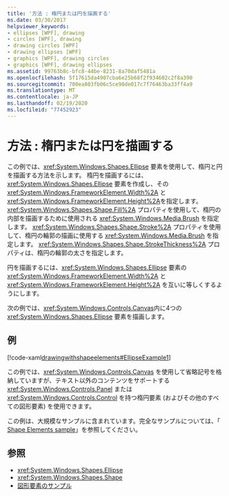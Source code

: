 ```yaml
---
title: '方法 : 楕円または円を描画する'
ms.date: 03/30/2017
helpviewer_keywords:
- ellipses [WPF], drawing
- circles [WPF], drawing
- drawing circles [WPF]
- drawing ellipses [WPF]
- graphics [WPF], drawing circles
- graphics [WPF], drawing ellipses
ms.assetid: 99763b8c-bfc8-44be-8231-8a70daf5481a
ms.openlocfilehash: 5f17615da4907cba6e25b68f2f934602c2f8a390
ms.sourcegitcommit: 700ea803fb06c5ce98de017c7f76463ba33ff4a9
ms.translationtype: MT
ms.contentlocale: ja-JP
ms.lasthandoff: 02/19/2020
ms.locfileid: "77452923"
---
```

# <a name="how-to-draw-an-ellipse-or-a-circle"></a>方法 : 楕円または円を描画する
この例では、<xref:System.Windows.Shapes.Ellipse> 要素を使用して、楕円と円を描画する方法を示します。 楕円を描画するには、<xref:System.Windows.Shapes.Ellipse> 要素を作成し、その <xref:System.Windows.FrameworkElement.Width%2A> と <xref:System.Windows.FrameworkElement.Height%2A>を指定します。 <xref:System.Windows.Shapes.Shape.Fill%2A> プロパティを使用して、楕円の内部を描画するために使用される <xref:System.Windows.Media.Brush> を指定します。 <xref:System.Windows.Shapes.Shape.Stroke%2A> プロパティを使用して、楕円の輪郭の描画に使用する <xref:System.Windows.Media.Brush> を指定します。 <xref:System.Windows.Shapes.Shape.StrokeThickness%2A> プロパティは、楕円の輪郭の太さを指定します。  
  
 円を描画するには、<xref:System.Windows.Shapes.Ellipse> 要素の <xref:System.Windows.FrameworkElement.Width%2A> と <xref:System.Windows.FrameworkElement.Height%2A> を互いに等しくするようにします。  
  
 次の例では、<xref:System.Windows.Controls.Canvas>内に4つの <xref:System.Windows.Shapes.Ellipse> 要素を描画します。  
  
## <a name="example"></a>例  
 [!code-xaml[drawingwithshapeelements#EllipseExample1](~/samples/snippets/csharp/VS_Snippets_Wpf/DrawingWithShapeElements/CS/ellipseexample.xaml#ellipseexample1)]  
  
 この例では、<xref:System.Windows.Controls.Canvas> を使用して省略記号を格納していますが、テキスト以外のコンテンツをサポートする <xref:System.Windows.Controls.Panel> または <xref:System.Windows.Controls.Control> を持つ楕円要素 (およびその他のすべての図形要素) を使用できます。  
  
 この例は、大規模なサンプルに含まれています。完全なサンプルについては、「 [Shape Elements sample](https://github.com/Microsoft/WPF-Samples/tree/master/Graphics/ShapeElements)」を参照してください。  
  
## <a name="see-also"></a>参照

- <xref:System.Windows.Shapes.Ellipse>
- <xref:System.Windows.Shapes.Shape>
- [図形要素のサンプル](https://github.com/Microsoft/WPF-Samples/tree/master/Graphics/ShapeElements)
